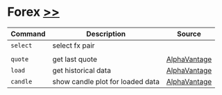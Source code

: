 # Forex [>>](https://gamestonkterminal.github.io/GamestonkTerminal/forex/)

Command|Description|Source
------ | ------------|---
`select`        |select fx pair|
||
`quote`         |get last quote | [AlphaVantage](https://www.alphavantage.co)
`load`          |get historical data | [AlphaVantage](https://www.alphavantage.co)
`candle`        |show candle plot for loaded data | [AlphaVantage](https://www.alphavantage.co)
